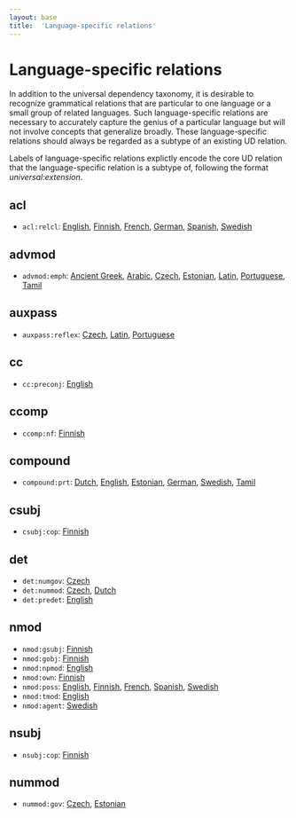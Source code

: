 ```yaml
---
layout: base
title:  'Language-specific relations'
---
```


# Language-specific relations

In addition to the universal dependency taxonomy, it is desirable to recognize grammatical relations that are particular to one language or a small group of related languages. Such language-specific relations are necessary to accurately capture the genius of a particular language but will not involve concepts that generalize broadly. These language-specific relations should always be regarded as a subtype of an existing UD relation.

Labels of language-specific relations explictly encode the core UD relation that the language-specific relation is a subtype of, following the format *universal:extension*. 


## acl
- `acl:relcl`:
[English](en-dep/acl:relcl),
[Finnish](fi-dep/acl:relcl),
[French](fr-dep/acl:relcl),
[German](de-dep/acl:relcl),
[Spanish](es-dep/acl:relcl),
[Swedish](sv-dep/acl:relcl)


## advmod
- `advmod:emph`:
[Ancient Greek](grc-dep/advmod:emph),
[Arabic](ar-dep/advmod:emph),
[Czech](cs-dep/advmod:emph),
[Estonian](et-dep/advmod:emph),
[Latin](la-dep/advmod:emph),
[Portuguese](pt-dep/advmod:emph),
[Tamil](ta-dep/advmod:emph)


## auxpass
- `auxpass:reflex`:
[Czech](cs-dep/auxpass:reflex),
[Latin](la-dep/auxpass:reflex),
[Portuguese](pt-dep/auxpass:reflex)


## cc
- `cc:preconj`:
[English](en-dep/cc:preconj)


## ccomp
- `ccomp:nf`:
[Finnish](fi-dep/ccomp:nf)


## compound
- `compound:prt`:
[Dutch](nl-dep/compound:prt),
[English](en-dep/compound:prt),
[Estonian](et-dep/compound:prt),
[German](de-dep/compound:prt),
[Swedish](sv-dep/compound:prt),
[Tamil](ta-dep/compound:prt)


## csubj
- `csubj:cop`:
[Finnish](fi-dep/csubj:cop)


## det
- `det:numgov`:
[Czech](cs-dep/det:numgov)
- `det:nummod`:
[Czech](cs-dep/det:nummod),
[Dutch](nl-dep/det:nummod)
- `det:predet`:
[English](en-dep/det:predet)


## nmod
- `nmod:gsubj`:
[Finnish](fi-dep/nmod:gsubj)
- `nmod:gobj`:
[Finnish](fi-dep/nmod:gobj)
- `nmod:npmod`:
[English](en-dep/nmod:npmod)
- `nmod:own`:
[Finnish](fi-dep/nmod:own)
- `nmod:poss`:
[English](en-dep/nmod:poss),
[Finnish](fi-dep/nmod:poss),
[French](fr-dep/nmod:poss),
[Spanish](es-dep/nmod:poss),
[Swedish](sv-dep/nmod:poss)
- `nmod:tmod`:
[English](en-dep/nmod:tmod)
- `nmod:agent`:
[Swedish](sv-dep/nmod:agent)


## nsubj
- `nsubj:cop`:
[Finnish](fi-dep/nsubj:cop)


## nummod
- `nummod:gov`:
[Czech](cs-dep/nummod:gov),
[Estonian](et-dep/nummod:gov)
